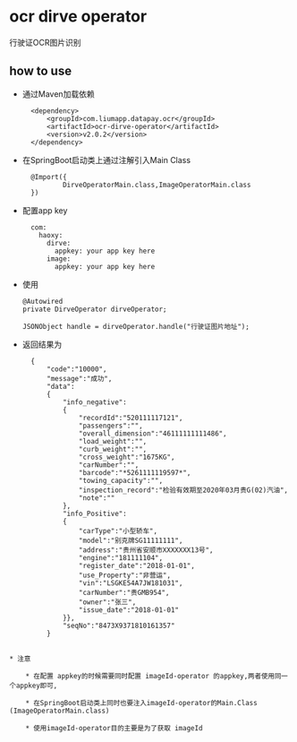 # ocr dirve operator

行驶证OCR图片识别

## how to use

* 通过Maven加载依赖
                
        <dependency>
            <groupId>com.liumapp.datapay.ocr</groupId>
            <artifactId>ocr-dirve-operator</artifactId>
            <version>v2.0.2</version>
        </dependency>
                    
* 在SpringBoot启动类上通过注解引入Main Class

        @Import({
                DirveOperatorMain.class,ImageOperatorMain.class
        })        
        
* 配置app key

        com:
          haoxy:
            dirve:
              appkey: your app key here
            image:
              appkey: your app key here  
* 使用

      @Autowired
      private DirveOperator dirveOperator;
      
      JSONObject handle = dirveOperator.handle("行驶证图片地址");
                       
* 返回结果为
  ```
    {
        "code":"10000",
        "message":"成功",
        "data":
        {
            "info_negative":
            {
                "recordId":"520111117121",
                "passengers":"",
                "overall_dimension":"46111111111486",
                "load_weight":"",
                "curb_weight":"",
                "cross_weight":"1675KG",
                "carNumber":"",
                "barcode":"*5261111119597*",
                "towing_capacity":"",
                "inspection_record":"检验有效期至2020年03月贵G(02)汽油",
                "note":""
            },
            "info_Positive":
            {
                "carType":"小型轿车",
                "model":"别克牌SG11111111",
                "address":"贵州省安顺市XXXXXXX13号",
                "engine":"181111104",
                "register_date":"2018-01-01",
                "use_Property":"非营运",
                "vin":"LSGKE54A7JW181031",
                "carNumber":"贵GMB954",
                "owner":"张三",
                "issue_date":"2018-01-01"
            }},
            "seqNo":"8473X9371810161357"
        }
```
    
* 注意

    * 在配置 appkey的时候需要同时配置 imageId-operator 的appkey,两者使用同一个appkey即可,
    
    * 在SpringBoot启动类上同时也要注入imageId-operator的Main.Class (ImageOperatorMain.class)
    
    * 使用imageId-operator目的主要是为了获取 imageId
    